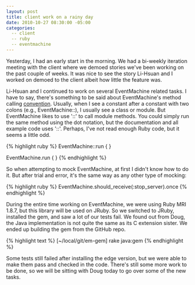 ```yaml
---
layout: post
title: client work on a rainy day
date: 2010-10-27 08:30:00 -05:00
categories:
  -- client
  -- ruby
  -- eventmachine
---
```


Yesterday, I had an early start in the morning.  We had a bi\-weekly iteration meeting with the client where we demoed stories we've been working on the past couple of weeks.  It was nice to see the story Li\-Hsuan and I worked on demoed to the client albeit how little the feature was.

Li\-Hsuan and I continued to work on several EventMachine related tasks.  I have to say, there's something to be said about EventMachine's method calling [convention](http://eventmachine.rubyforge.org/EventMachine.html).  Usually, when I see a constant after a constant with two colons (e.g., EventMachine::), I usually see a class or module.  But EventMachine likes to use '::' to call module methods.  You could simply run the same method using the dot notation, but the documentation and all example code uses '::'.  Perhaps, I've not read enough Ruby code, but it seems a little odd.

{% highlight ruby %}
EventMachine::run {
}

EventMachine.run {
}
{% endhighlight %}

So when attempting to mock EventMachine, at first I didn't know how to do it.  But after trial and error, it's the same way as any other type of mocking:

{% highlight ruby %}
EventMachine.should_receive(:stop_server).once
{% endhighlight %}

During the entire time working on EventMachine, we were using Ruby MRI 1.8.7, but this library will be used on JRuby.  So we switched to JRuby, installed the gem, and saw a lot of our tests fail.  We found out from Doug, the Java implementation is not quite the same as its C extension sister.  We ended up building the gem from the GitHub repo.

{% highlight text %}
[~/local/git/em-gem] rake java:gem
{% endhighlight %}

Some tests still failed after installing the edge version, but we were able to make them pass and checked in the code.  There's still some more work to be done, so we will be sitting with Doug today to go over some of the new tasks.
